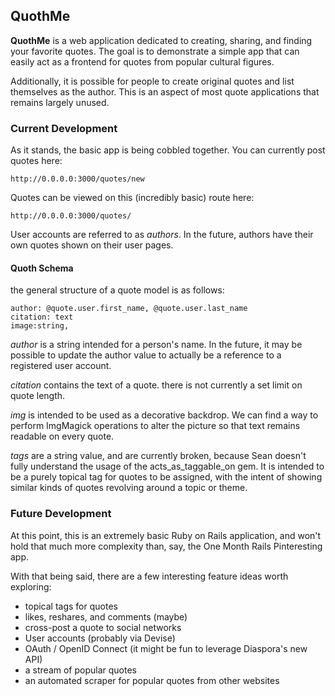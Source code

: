 ## QuothMe
__QuothMe__ is a web application dedicated to creating, sharing, and finding
your favorite quotes. The goal is to demonstrate a simple app that can easily
act as a frontend for quotes from popular cultural figures.

Additionally, it is possible for people to create original quotes and
list themselves as the author. This is an aspect of most quote applications that
remains largely unused.

### Current Development
As it stands, the basic app is being cobbled together. You can currently post
quotes here:

```
http://0.0.0.0:3000/quotes/new
```
Quotes can be viewed on this (incredibly basic) route here:
```
http://0.0.0.0:3000/quotes/
```

User accounts are referred to as *authors*. In the future, authors have their own
quotes shown on their user pages.

#### Quoth Schema
the general structure of a quote model is as follows:
```
author: @quote.user.first_name, @quote.user.last_name
citation: text
image:string,

```
*author* is a string intended for a person's name. In the future,
it may be possible to update the author value to actually be a reference to a
registered user account.

*citation* contains the text of a quote. there is not currently a set limit on quote
length.

*img* is intended to be used as a decorative backdrop. We can find a way to
perform ImgMagick operations to alter the picture so that text remains readable
on every quote.

*tags* are a string value, and are currently broken, because Sean doesn't fully
understand the usage of the acts_as_taggable_on gem. It is intended to be a
purely topical tag for quotes to be assigned, with the intent of showing similar
kinds of quotes revolving around a topic or theme.

### Future Development
At this point, this is an extremely basic Ruby on Rails application, and won't
hold that much more complexity than, say, the One Month Rails Pinteresting app.

With that being said, there are a few interesting feature ideas worth exploring:
* topical tags for quotes
* likes, reshares, and comments (maybe)
* cross-post a quote to social networks
* User accounts (probably via Devise)
* OAuth / OpenID Connect (it might be fun to leverage Diaspora's new API)
* a stream of popular quotes
* an automated scraper for popular quotes from other websites
